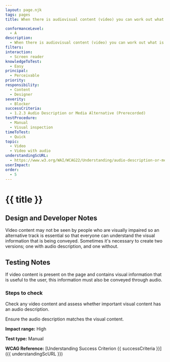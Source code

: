 ```yaml
---
layout: page.njk
tags: pages
title: When there is audiovisual content (video) you can work out what is going on from the audio or an audio description is provided

conformanceLevel:
  - A
description:
  - When there is audiovisual content (video) you can work out what is going on from the audio or an audio description is provided
filters:
interaction:
  - Screen reader
knowledgeToTest:
  - Easy
principal:
  - Perceivable
priority:
responsibility:
  - Content
  - Designer
severity:
  - Blocker
successCriteria:
  - 1.2.3 Audio Description or Media Alternative (Prerecorded)
testProcedure:
  - Manual
  - Visual inspection
timeToTest:
  - Quick
topic:
  - Video
  - Video with audio
understandingScURL:
  - https://www.w3.org/WAI/WCAG22/Understanding/audio-description-or-media-alternative-prerecorded
userImpact:
order:
  - 5
---
```


# {{ title }}

## Design and Developer Notes

Video content may not be seen by people who are visually impaired so an alternative track is essential so that everyone can understand the visual
information that is being conveyed. Sometimes it's necessary to create two versions; one with audio description, and one without.

## Testing Notes

If video content is present on the page and contains visual information that is useful to the user, this information must also be conveyed through audio.

### Steps to check

Check any video content and assess whether important visual content has an audio description.

Ensure the audio description matches the visual content.

**Impact range:** High

**Test type:** Manual

**WCAG Reference:** [Understanding Success Criterion {{ successCriteria }}]({{ understandingScURL }})
